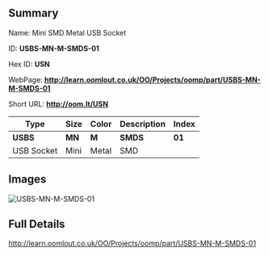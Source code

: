

## Summary
 
Name:  Mini SMD Metal USB Socket 

ID: __USBS-MN-M-SMDS-01__

Hex ID: __USN__

WebPage: __http://learn.oomlout.co.uk/OO/Projects/oomp/part/USBS-MN-M-SMDS-01__

Short URL: __http://oom.lt/USN__


| Type   | Size   | Color   | Description   | Index   |    
| ----- | ------   | ------   | -----   | ----   |    
| __USBS__   					| __MN__   					| __M__    						| __SMDS__    					| __01__ |    
| USB Socket		| Mini	| Metal		| SMD	| 	|

## Images
![USBS-MN-M-SMDS-01](http://oomlout.com/oomp-gen/parts/USBS-MN-M-SMDS-01/USBS-MN-M-SMDS-01_420.jpg)

## Full Details

 http://learn.oomlout.co.uk/OO/Projects/oomp/part/USBS-MN-M-SMDS-01

